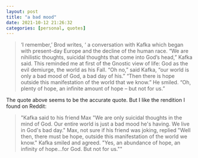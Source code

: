 ```yaml
---
layout: post
title: "a bad mood"
date: 2021-10-12 21:26:32
categories: [personal, quotes]
---
```


> ‘I remember,’ Brod writes, ‘ a conversation with Kafka which began with present-day Europe and the decline of the human race. 
“We are nihilistic thoughts, suicidal thoughts that come into God’s head,” Kafka said. 
This reminded me at first of the Gnostic view of life: God as the evil demiurge, the world as his Fall. “Oh no,” said Kafka, “our world is only a bad mood of God, a bad day of his.” 
“Then there is hope outside this manifestation of the world that we know.” 
He smiled. “Oh, plenty of hope, an infinite amount of hope – but not for us.”

The quote above seems to be the accurate quote. But I like the rendition I found on Reddit:

> "Kafka said to his friend Max "We are only suicidal thoughts in the mind of God. Our entire world is just a bad mood he's having. We live in God's bad day."
Max, not sure if his friend was joking, replied "Well then, there must be hope, outside this manifestation of the world we know." 
Kafka smiled and agreed. "Yes, an abundance of hope, an infinity of hope...for God. But not for us.""